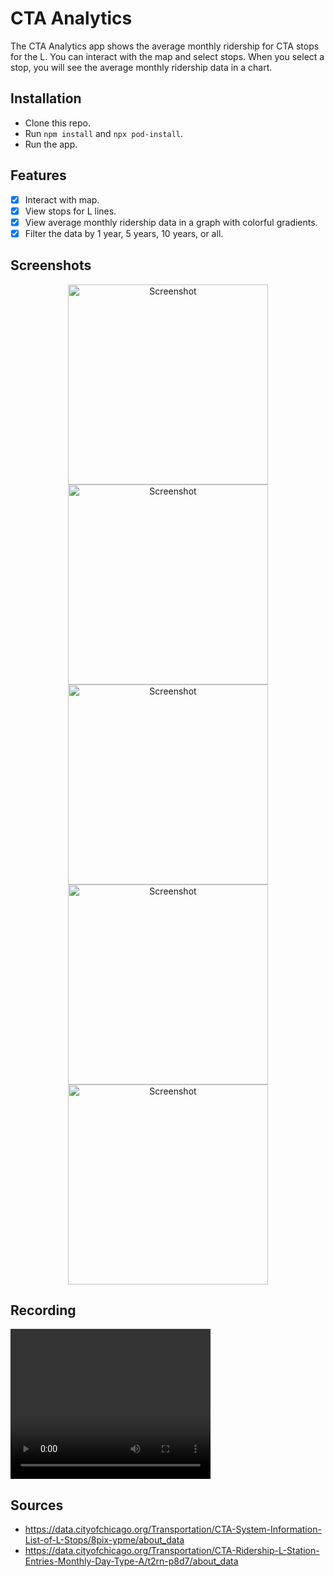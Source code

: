 # CTA Analytics

The CTA Analytics app shows the average monthly ridership for CTA stops for the L. You can interact with the map and select stops. When you select a stop, you will see the average monthly ridership data in a chart.

## Installation

- Clone this repo.
- Run `npm install` and `npx pod-install`.
- Run the app.

## Features

- [x] Interact with map.
- [x] View stops for L lines.
- [x] View average monthly ridership data in a graph with colorful gradients.
- [x] Filter the data by 1 year, 5 years, 10 years, or all.
      
## Screenshots

<p align="center">
    <img alt="Screenshot" src="https://github.com/iberatkaya/ctaAnalytics/assets/34488374/df8fa1db-d4a4-4b38-99fa-4b23e3f3f76a" width="320" >
    <img alt="Screenshot" src="https://github.com/iberatkaya/ctaAnalytics/assets/34488374/1216cf6b-900d-4155-a722-ad1f37bc0454" width="320" >
    <img alt="Screenshot" src="https://github.com/iberatkaya/ctaAnalytics/assets/34488374/3b6856a8-6a82-4ef7-bd7f-03745cb83831" width="320" >
    <img alt="Screenshot" src="https://github.com/iberatkaya/ctaAnalytics/assets/34488374/b572ce11-7c24-4bac-b4a4-d86da713b007" width="320" >
    <img alt="Screenshot" src="https://github.com/iberatkaya/ctaAnalytics/assets/34488374/2b7e66de-52cc-4ea7-b6b1-1fa21438f0d5" width="320" >
</p>

## Recording

<video src='https://github.com/iberatkaya/ctaAnalytics/assets/34488374/d3e062d4-9ec7-4d7d-9625-2c844ae1bd75' width="320" height="240" controls></video>

## Sources

- https://data.cityofchicago.org/Transportation/CTA-System-Information-List-of-L-Stops/8pix-ypme/about_data
- https://data.cityofchicago.org/Transportation/CTA-Ridership-L-Station-Entries-Monthly-Day-Type-A/t2rn-p8d7/about_data
